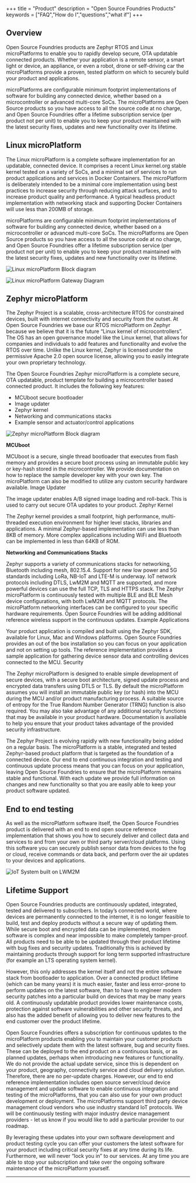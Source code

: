 +++
title = "Product"
description = "Open Source Foundries Products"
keywords = ["FAQ","How do I","questions","what if"]
+++

## Overview
Open Source Foundries products are Zephyr RTOS and Linux microPlatforms to
enable you to rapidly develop secure, OTA updatable connected products.
Whether your application is a remote sensor, a smart light or device, an
appliance, or even a robot, drone or self-driving car the microPlatforms
provide a proven, tested platform on which to securely build your product
and applications.

microPlatforms are configurable minimum footprint implementations of software
for building any connected device, whether based on a microcontroller or
advanced multi-core SoCs. The microPlatforms are Open Source products so you
have access to all the source code at no charge, and Open Source Foundries
offer a lifetime subscription service (per product not per unit) to enable
you to keep your product maintained with the latest security fixes, updates
and new functionality over its lifetime.

## Linux microPlatform
The Linux microPlatform is a complete software implementation for an updatable,
connected device. It comprises a recent Linux kernel.org stable kernel tested
on a variety of SoCs, and a minimal set of services to run product applications
and services in Docker Containers. The microPlatform is deliberately intended
to be a minimal core implementation using best practices to increase security
through reducing attack surfaces, and to increase product quality and
performance. A typical headless product implementation with networking stack and
supporting Docker Containers will use less than 200MB of storage.

microPlatforms are configurable minimum footprint implementations of software
for building any connected device, whether based on a microcontroller or
advanced multi-core SoCs. The microPlatforms are Open Source products so you
have access to all the source code at no charge, and Open Source Foundries
offer a lifetime subscription service (per product not per unit) to enable
you to keep your product maintained with the latest security fixes, updates
and new functionality over its lifetime.

![Linux microPlatform Block diagram](../img/linux-blockdiagram.png)

![Linux microPlatform Gateway Diagram](../img/lmp-gateway.png)

## Zephyr microPlatform
The Zephyr Project is a scalable, cross-architecture RTOS for constrained
devices, built with internet connectivity and security from the outset. At
Open Source Foundries we base our RTOS microPlatform on Zephyr because we
believe that it is the future “Linux kernel of microcontrollers”. The OS has
an open governance model like the Linux kernel, that allows for companies and
individuals to add features and functionality and evolve the RTOS over time.
Unlike the Linux kernel, Zephyr is licensed under the permissive Apache 2.0
open source license, allowing you to easily integrate your own proprietary
technology.

The Open Source Foundries Zephyr microPlatform is a complete secure, OTA
updatable, product template for building a microcontroller based connected
product. It includes the following key features:

* MCUboot secure bootloader
* Image updater
* Zephyr kernel
* Networking and communications stacks
* Example sensor and actuator/control applications

![Zephyr microPlatform Block diagram](../img/zephyr-blockdiagram.png)

__MCUboot__

MCUboot is a secure, single thread bootloader that executes from flash memory
and provides a secure boot process using an immutable public key or key-hash
stored in the microcontroller. We provide documentation on how to replace the
sample developer key with your own key. The microPlatform can also be modified
to utilize any custom security hardware available.
Image Updater

The image updater enables A/B signed image loading and roll-back. This is used
to carry out secure OTA updates to your product.
Zephyr Kernel

The Zephyr kernel provides a small footprint, high performance, multi-threaded
execution environment for higher level stacks, libraries and applications. A
minimal Zephyr-based implementation can use less than 8KB of memory. More
complex applications including WiFi and Bluetooth can be implemented in less
than 64KB of ROM.

__Networking and Communications Stacks__

Zephyr supports a variety of communications stacks for networking, Bluetooth
including mesh, 802.15.4. Support for new low power and 5G standards including
LoRa, NB-IoT and LTE-M is underway. IoT network protocols including DTLS,
LwM2M and MQTT are supported, and more powerful devices can use the full TCP,
TLS and HTTPS stack. The Zephyr microPlatform is continuously tested with
multiple BLE and BLE Mesh device configurations, with both LwM2M and MQTT
protocols. The microPlatform networking interfaces can be configured to your
specific hardware requirements. Open Source Foundries will be adding
additional reference wireless support in the continuous updates.
Example Applications

Your product application is compiled and built using the Zephyr SDK, available
for Linux, Mac and Windows platforms. Open Source Foundries provides an out
of the box installation so you can focus on your application and not on
setting up tools. The reference implementation provides a sample application
for gathering device sensor data and controlling devices connected to the MCU.
Security

The Zephyr microPlatform is designed to enable simple development of secure
devices, with a secure boot architecture, signed update process and
encrypted data transfers using DTLS or TLS. By default the microPlatform
assumes you will install an immutable public key (or hash) into the MCU
during the MCU and/or product manufacturing process. A suitable source of
entropy for the True Random Number Generator (TRNG) function is also required.
You may also take advantage of any additional security functions that may be
available in your product hardware. Documentation is available to help you
ensure that your product takes advantage of the provided security
infrastructure.

The Zephyr Project is evolving rapidly with new functionality being added on
a regular basis. The microPlatform is a stable, integrated and tested
Zephyr-based product platform that is targeted as the foundation of a
connected device. Our end to end continuous integration and testing and
continuous update process means that you can focus on your application,
leaving Open Source Foundries to ensure that the microPlatform remains
stable and functional. With each update we provide full information on
changes and new functionality so that you are easily able to keep your
product software updated.

## End to end testing
As well as the microPlatform software itself, the Open Source Foundries
product is delivered with an end to end open source reference implementation
that shows you how to securely deliver and collect data and services to and
from your own or third party server/cloud platforms. Using this software you
can securely publish sensor data from devices to the fog or cloud, receive
commands or data back, and perform over the air updates to your devices and
applications.

![IoT System built on LWM2M](../img/endtoend.png)


## Lifetime Support

Open Source Foundries products are continuously updated, integrated, tested
and delivered to subscribers. In today’s connected world, where devices are
permanently connected to the internet, it is no longer feasible to build, test
and deploy products without a secure way of updating them. While secure boot
and encrypted data can be implemented, modern software is complex and near
impossible to make completely tamper-proof. All products need to be able to
be updated through their product lifetime with bug fixes and security updates.
Traditionally this is achieved by maintaining products through support for
long term supported infrastructure (for example an LTS operating system
kernel).

However, this only addresses the kernel itself and not the entire software
stack from bootloader to application. Over a connected product lifetime
(which can be many years) it is much easier, faster and less error-prone
to perform updates on the latest software, than to have to engineer modern
security patches into a particular build on devices that may be many years
old. A continuously updatable product provides lower maintenance costs,
protection against software vulnerabilities and other security threats, and
also has the added benefit of allowing you to deliver new features to the
end customer over the product lifetime.

Open Source Foundries offers a subscription for continuous updates to the
microPlatform products enabling you to maintain your customer products and
selectively update them with the latest software, bug and security fixes.
These can be deployed to the end product on a continuous basis, or as planned
updates, perhaps when introducing new features or functionality. We do not
provide the actual update service, since this is dependent on your product,
geography, connectivity service and cloud delivery solution. Therefore, there
are no per-update charges. However, our end to end reference implementation
includes open source server/cloud device management and update software to
enable continuous integration and testing of the microPlatforms, that you can
also use for your own product development or deployment. The microPlatforms
support third party device management cloud vendors who use industry standard
IoT protocols. We will be continuously testing with major industry device
management providers - let us know if you would like to add a particular
provider to our roadmap.

By leveraging these updates into your own software development and product
testing cycle you can offer your customers the latest software for your
product including critical security fixes at any time during its life.
Furthermore, we will never “lock you in” to our services. At any time you
are able to stop your subscription and take over the ongoing software
maintenance of the microPlatform yourself.

---
